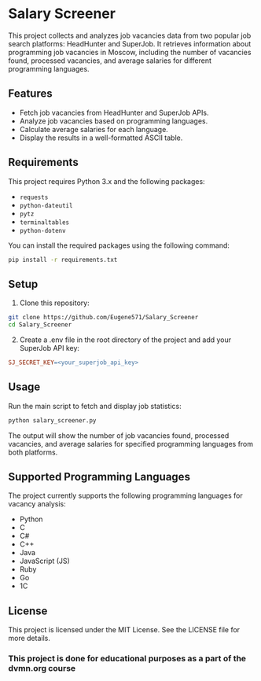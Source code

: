 # Salary Screener

This project collects and analyzes job vacancies data from two popular job search platforms: HeadHunter and SuperJob. It retrieves information about programming job vacancies in Moscow, including the number of vacancies found, processed vacancies, and average salaries for different programming languages.

## Features

- Fetch job vacancies from HeadHunter and SuperJob APIs.
- Analyze job vacancies based on programming languages.
- Calculate average salaries for each language.
- Display the results in a well-formatted ASCII table.

## Requirements

This project requires Python 3.x and the following packages:

- `requests`
- `python-dateutil`
- `pytz`
- `terminaltables`
- `python-dotenv`

You can install the required packages using the following command:

```bash
pip install -r requirements.txt
```

## Setup
1. Clone this repository:
```bash
git clone https://github.com/Eugene571/Salary_Screener
cd Salary_Screener
```

2. Create a .env file in the root directory of the project and add your SuperJob API key:
```makefile
SJ_SECRET_KEY=<your_superjob_api_key>
```

## Usage
Run the main script to fetch and display job statistics:
```bash
python salary_screener.py
```

The output will show the number of job vacancies found, processed vacancies, and average salaries for specified programming languages from both platforms.

## Supported Programming Languages
The project currently supports the following programming languages for vacancy analysis:

- Python
- C
- C#
- C++
- Java
- JavaScript (JS)
- Ruby
- Go
- 1C

## License
This project is licensed under the MIT License. See the LICENSE file for more details.

### This project is done for educational purposes as a part of the dvmn.org course